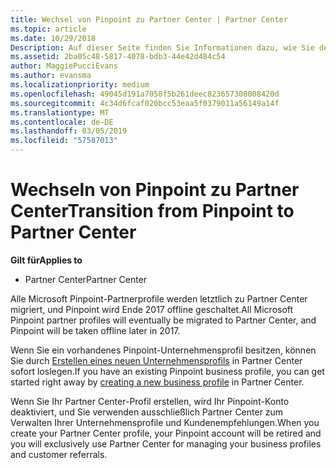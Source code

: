 ```yaml
---
title: Wechsel von Pinpoint zu Partner Center | Partner Center
ms.topic: article
ms.date: 10/29/2018
Description: Auf dieser Seite finden Sie Informationen dazu, wie Sie den Wechsel von Pinpoint zu Partner Center durchführen.
ms.assetid: 2ba05c48-5817-4078-bdb3-44e42d484c54
author: MaggiePucciEvans
ms.author: evansma
ms.localizationpriority: medium
ms.openlocfilehash: 49045d191a7058f5b261deec823657308008420d
ms.sourcegitcommit: 4c34d6fcaf020bcc53eaa5f0379011a56149a14f
ms.translationtype: MT
ms.contentlocale: de-DE
ms.lasthandoff: 03/05/2019
ms.locfileid: "57587013"
---
```

# <a name="transition-from-pinpoint-to-partner-center"></a><span data-ttu-id="4df65-103">Wechseln von Pinpoint zu Partner Center</span><span class="sxs-lookup"><span data-stu-id="4df65-103">Transition from Pinpoint to Partner Center</span></span>

<span data-ttu-id="4df65-104">**Gilt für**</span><span class="sxs-lookup"><span data-stu-id="4df65-104">**Applies to**</span></span>

-  <span data-ttu-id="4df65-105">Partner Center</span><span class="sxs-lookup"><span data-stu-id="4df65-105">Partner Center</span></span>

<span data-ttu-id="4df65-106">Alle Microsoft Pinpoint-Partnerprofile werden letztlich zu Partner Center migriert, und Pinpoint wird Ende 2017 offline geschaltet.</span><span class="sxs-lookup"><span data-stu-id="4df65-106">All Microsoft Pinpoint partner profiles will eventually be migrated to Partner Center, and Pinpoint will be taken offline later in 2017.</span></span> 

<span data-ttu-id="4df65-107">Wenn Sie ein vorhandenes Pinpoint-Unternehmensprofil besitzen, können Sie durch [Erstellen eines neuen Unternehmensprofils](create-a-marketing-profile.md) in Partner Center sofort loslegen.</span><span class="sxs-lookup"><span data-stu-id="4df65-107">If you have an existing Pinpoint business profile, you can get started right away by [creating a new business profile](create-a-marketing-profile.md) in Partner Center.</span></span>

<span data-ttu-id="4df65-108">Wenn Sie Ihr Partner Center-Profil erstellen, wird Ihr Pinpoint-Konto deaktiviert, und Sie verwenden ausschließlich Partner Center zum Verwalten Ihrer Unternehmensprofile und Kundenempfehlungen.</span><span class="sxs-lookup"><span data-stu-id="4df65-108">When you create your Partner Center profile, your Pinpoint account will be retired and you will exclusively use Partner Center for managing your business profiles and customer referrals.</span></span>